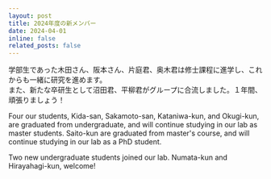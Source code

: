 ```yaml
---
layout: post
title: 2024年度の新メンバー
date: 2024-04-01 
inline: false
related_posts: false
---
```


<!-- 줄바꿈: 문장 뒤에 스페이스 두번 -->
<!-- 문단 바꿈: 엔터 두번 -->

学部生であった木田さん、阪本さん、片庭君、奥木君は修士課程に進学し、これからも一緒に研究を進めます。  
また、新たな卒研生として沼田君、平柳君がグループに合流しました。１年間、頑張りましょう！

Four our students, Kida-san, Sakamoto-san, Kataniwa-kun, and Okugi-kun, are graduated from undergraduate, and will continue studying in our lab as master students.
Saito-kun are graduated from master's course, and will continue studying in our lab as a PhD student.

Two new undergraduate students joined our lab. Numata-kun and Hirayahagi-kun, welcome!
